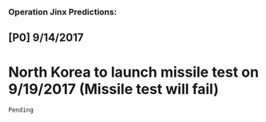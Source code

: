 ### Operation Jinx Predictions:

## [P0] 9/14/2017
# North Korea to launch missile test on 9/19/2017 (Missile test will fail)
```
Pending
```
